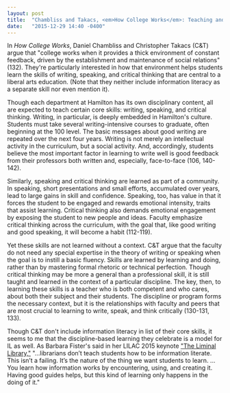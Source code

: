 ```yaml
---
layout: post
title:  "Chambliss and Takacs, <em>How College Works</em>: Teaching and Learning Skills"
date:   "2015-12-29 14:40 -0400"
---
```

In _How College Works_, Daniel Chambliss and Christopher Takacs (C&T) argue that "college works when it provides a thick environment of constant feedback, driven by the establishment and maintenance of social relations" (132). They're particularly interested in how that environment helps students learn the skills of writing, speaking, and critical thinking that are central to a liberal arts education. (Note that they neither include information literacy as a separate skill nor even mention it).

Though each department at Hamilton has its own disciplinary content, all are expected to teach certain core skills: writing, speaking, and critical thinking. Writing, in particular, is deeply embedded in Hamilton's culture. Students must take several writing-intensive courses to graduate, often beginning at the 100 level. The basic messages about good writing are repeated over the next four years. Writing is not merely an intellectual activity in the curriculum, but a social activity. And, accordingly, students believe the most important factor in learning to write well is good feedback from their professors both written and, especially, face-to-face (106, 140-142).

Similarly, speaking and critical thinking are learned as part of a community. In speaking, short presentations and small efforts, accumulated over years, lead to large gains in skill and confidence. Speaking, too, has value in that it forces the student to be engaged and rewards emotional intensity, traits that assist learning. Critical thinking also demands emotional engagement by exposing the student to new people and ideas. Faculty emphasize critical thinking across the curriculum, with the goal that, like good writing and good speaking, it will become a habit (112-119).

Yet these skills are not learned without a context. C&T argue that the faculty do not need any special expertise in the theory of writing or speaking when the goal is to instill a basic fluency. Skills are learned by learning and doing, rather than by mastering formal rhetoric or technical perfection. Though critical thinking may be more a general than a professional skill, it is still taught and learned in the context of a particular discipline. The key, then, to learning these skills is a teacher who is both competent and who cares, about both their subject and their students. The discipline or program forms the necessary context, but it is the relationships with faculty and peers that are most crucial to learning to write, speak, and think critically (130-131, 133).

Though C&T don't include information literacy in list of their core skills, it seems to me that the discipline-based learning they celebrate is a model for IL as well. As Barbara Fister's said in her LILAC 2015 keynote ["The Liminal Library,"](http://barbarafister.com/LiminalLibrary.pdf) "...librarians don’t teach students how to be information literate. This isn’t a failing. It’s the nature of the thing we want students to learn. ... You learn how information works by encountering, using, and creating it. Having good guides helps, but this kind of learning only happens in the doing of it."